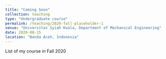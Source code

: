 ```yaml
---
title: "Coming Soon"
collection: teaching
type: "Undergraduate course"
permalink: /teaching/2020-fall-placeholder-1
venue: "Universitas Syiah Kuala, Department of Mechanical Engineering"
date: 2020-08-15
location: "Banda Aceh, Indonesia"
---
```


List of my course in Fall 2020
